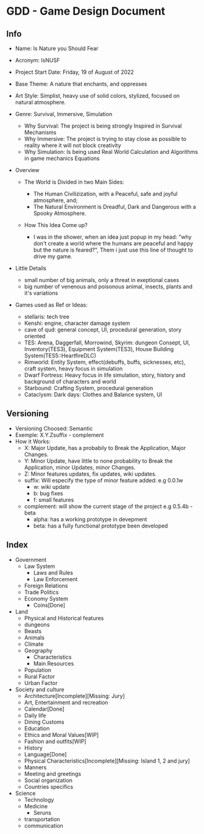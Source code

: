 GDD - Game Design Document
===========================

Info
-----

* Name: Is Nature you Should Fear
* Acronym: IsNUSF
* Project Start Date: Friday, 19 of August of 2022
* Base Theme: A nature that enchants, and oppresses
* Art Style: Simplist, heavy use of solid colors, stylized, focused on natural atmosphere.
* Genre: Survival, Immersive, Simulation
    * Why Survival: The project is being strongly Inspired in Survival Mechanisms
    * Why Immersive: The project is trying to stay close as possible to reality where it will not block creativity
    * Why Simulation: Is being used Real World Calculation and Algorithms in game mechanics Equations

* Overview
	* The World is Divided in two Main Sides:
		* The Human Civilizization, with a Peaceful, safe and joyful atmosphere, and;
		* The Natural Environment is Dreadful, Dark and Dangerous with a Spooky Atmosphere.
	
	* How This Idea Come up?
		* I was in the shower, when an idea just popup in my head: "why don't create a world
		where the humans are peaceful and happy but the nature is feared?", Them i just use this 
		line of thought to drive my game.

* Little Details
	* small number of big animals, only a threat in exeptional cases
	* big number of venenous and poisonous animal, insects, plants and it's variations

* Games used as Ref or Ideas:
	* stellaris: tech tree
	* Kenshi: engine, character damage system
	* cave of qud: general concept, UI, procedural generation, story oriented
	* TES: Arena, Daggerfall, Morrowind, Skyrim: dungeon Consept, UI, Inventory(TES3), Equipment System(TES3), House Building System(TES5::HeartfireDLC)
	* Rimworld: Entity System, effect(debuffs, buffs, sicknesses, etc), craft system, heavy focus in simulation
	* Dwarf Fortress: Heavy focus in life simulation, story, history and background of characters and world
	* Starbound: Crafting System, procedural generation
	* Cataclysm: Dark days: Clothes and Balance system, UI

Versioning
-----------

* Versioning Choosed: Semantic
* Exemple: X.Y.Zsuffix - complement
* How it Works:
	* X: Major Update, has a probabily to Break the Application, Major Changes.
	* Y: Minor Update, have little to none probability to Break the Application, minor Updates, minor Changes.
	* Z: Minor features updates, fix updates, wiki updates.
	* suffix: Will especify the type of minor feature added: e.g 0.0.1w
		* w: wiki update
		* b: bug fixes
		* f: small features
	* complement: will show the current stage of the project e.g 0.5.4b - beta
		* alpha: has a working prototype in devepment
		* beta: has a fully functional prototype been developed
		
Index
--------

* Government
    * Law System
        * Laws and Rules
        * Law Enforcement
    * Foreign Relations 
    * Trade Politics
    * Economy System
        * Coins[Done]
* Land
    * Physical and Historical features
    * dungeons
    * Beasts
    * Animals
    * Climate
    * Geography
        * Characteristics
        * Main Resources
    * Population
    * Rural Factor
    * Urban Factor
* Society and culture
    * Architecture[Incomplete][Missing: Jury]
    * Art, Entertainment and recreation
    * Calendar[Done]
    * Daily life
    * Dining Customs
    * Education
    * Ethics and Moral Values[WIP]
    * Fashion and outfits[WIP]
    * History
    * Language[Done]
    * Physical Characteristics[Incomplete][Missing: Island 1, 2 and jury]
    * Manners
    * Meeting and greetings
    * Social organization
    * Countries specifics
* Science
    * Technology
    * Medicine
        * Seruns
    * transportation
    * communication 

